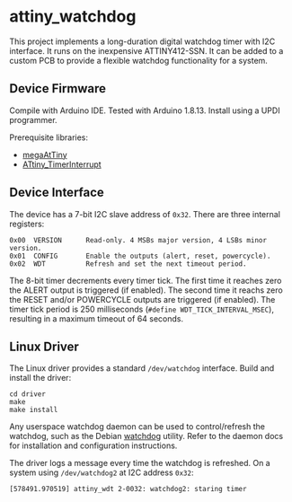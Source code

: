 # attiny_watchdog
This project implements a long-duration digital watchdog timer with I2C interface.  It runs on the inexpensive ATTINY412-SSN.  It can be added to a custom PCB to provide a flexible watchdog functionality for a system.

## Device Firmware
Compile with Arduino IDE. Tested with Arduino 1.8.13. Install using a UPDI programmer.  

Prerequisite libraries:
- [megaAtTiny](https://github.com/SpenceKonde/megaTinyCore)
- [ATtiny_TimerInterrupt](https://github.com/khoih-prog/ATtiny_TimerInterrupt)

## Device Interface
The device has a 7-bit I2C slave address of ```0x32```. There are three internal registers:
```
0x00  VERSION      Read-only. 4 MSBs major version, 4 LSBs minor version.
0x01  CONFIG       Enable the outputs (alert, reset, powercycle).
0x02  WDT          Refresh and set the next timeout period.
```

The 8-bit timer decrements every timer tick.  The first time it reaches zero the ALERT output is triggered (if enabled).  The second time it reachs zero the RESET and/or POWERCYCLE outputs are triggered (if enabled).  The timer tick period is 250 milliseconds (```#define WDT_TICK_INTERVAL_MSEC```), resulting in a maximum timeout of 64 seconds.

## Linux Driver
The Linux driver provides a standard ```/dev/watchdog``` interface. Build and install the driver:
```
cd driver
make
make install
```
Any userspace watchdog daemon can be used to control/refresh the watchdog, such as the Debian [watchdog](https://sources.debian.org/src/watchdog/5.16-1/) utility.
Refer to the daemon docs for installation and configuration instructions.

The driver logs a message every time the watchdog is refreshed.  On a system using ```/dev/watchdog2``` at I2C address ```0x32```:
```
[578491.970519] attiny_wdt 2-0032: watchdog2: staring timer
```
